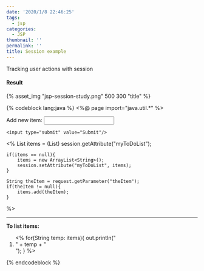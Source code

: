 ```yaml
---
date: '2020/1/8 22:46:25'
tags:
  - jsp
categories:
  - JSP
thumbnail: ''
permalink: ''
title: Session example
---
```


Tracking user actions with session


#### Result
{% asset_img "jsp-session-study.png" 500 300 "title" %}




{% codeblock lang:java %}
<%@ page import="java.util.*" %>


<html>
<body>

<!-- Step 1: Create HTML form -->
<form action="todo-demo.jsp">
	Add new item: <input type="text" name="theItem"/>
	
	<input type="submit" value="Submit"/>
</form>


<!-- Step 2: Add new item to "To Do" list -->

<%
	List<String> items = (List<String>) session.getAttribute("myToDoList");
	
	if(items == null){
		items = new ArrayList<String>();
		session.setAttribute("myToDoList", items);
	}
	
	String theItem = request.getParameter("theItem");
	if(theItem != null){
		items.add(theItem);
	}
%>

<!-- Step 3: Display all "To Do" item from the session -->

<hr>
<b>To list items:</b> <br/>

<ol>
<%
	for(String temp: items){
		out.println("<li>" + temp + "</li>");
	}
%>
</ol>

</body>

</html>
{% endcodeblock %}
